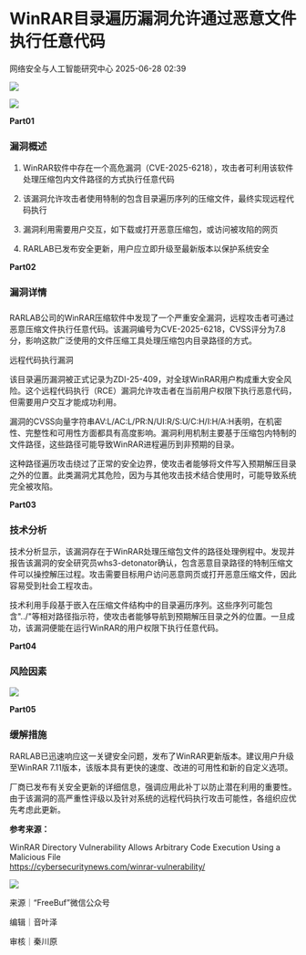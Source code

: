 #  WinRAR目录遍历漏洞允许通过恶意文件执行任意代码  
 网络安全与人工智能研究中心   2025-06-28 02:39  
  
![](https://mmbiz.qpic.cn/mmbiz_gif/ezpQRXtYHibykdgfR7Bfd3D5gQ9smYkhUSicwuicfUyAydJhQTRo5N6XPD9LxvGALWdC7ZZVI2R6skN0r8WUhrjcA/640?wx_fmt=gif&from=appmsg "")  
  
  
![](https://mmbiz.qpic.cn/mmbiz_jpg/ezpQRXtYHibwpXMNl16ibj6lYK4CFmqtsXcwZovoW6PnutFxkjSMaNkibTfRCg1JpPlLo6uv0icNyZIauKhv0tibSUA/640?wx_fmt=jpeg&from=appmsg "")  
  
  
**Part01**  
  
### 漏洞概述  
  
  
1. WinRAR软件中存在一个高危漏洞（CVE-2025-6218），攻击者可利用该软件处理压缩包内文件路径的方式执行任意代码  
  
  
2. 该漏洞允许攻击者使用特制的包含目录遍历序列的压缩文件，最终实现远程代码执行  
  
  
3. 漏洞利用需要用户交互，如下载或打开恶意压缩包，或访问被攻陷的网页  
  
  
4. RARLAB已发布安全更新，用户应立即升级至最新版本以保护系统安全  
  
  
**Part02**  
  
### 漏洞详情  
  
  
###   
  
RARLAB公司的WinRAR压缩软件中发现了一个严重安全漏洞，远程攻击者可通过恶意压缩文件执行任意代码。该漏洞编号为CVE-2025-6218，CVSS评分为7.8分，影响这款广泛使用的文件压缩工具处理压缩包内目录路径的方式。  
  
  
远程代码执行漏洞  
  
  
该目录遍历漏洞被正式记录为ZDI-25-409，对全球WinRAR用户构成重大安全风险。这个远程代码执行（RCE）漏洞允许攻击者在当前用户权限下执行恶意代码，但需要用户交互才能成功利用。  
  
  
漏洞的CVSS向量字符串AV:L/AC:L/PR:N/UI:R/S:U/C:H/I:H/A:H表明，在机密性、完整性和可用性方面都具有高度影响。漏洞利用机制主要基于压缩包内特制的文件路径，这些路径可能导致WinRAR进程遍历到非预期的目录。  
  
  
这种路径遍历攻击绕过了正常的安全边界，使攻击者能够将文件写入预期解压目录之外的位置。此类漏洞尤其危险，因为与其他攻击技术结合使用时，可能导致系统完全被攻陷。  
  
  
**Part03**  
  
### 技术分析  
  
  
技术分析显示，该漏洞存在于WinRAR处理压缩包文件的路径处理例程中。发现并报告该漏洞的安全研究员whs3-detonator确认，包含恶意目录路径的特制压缩文件可以操控解压过程。攻击需要目标用户访问恶意网页或打开恶意压缩文件，因此容易受到社会工程攻击。  
  
  
技术利用手段基于嵌入在压缩文件结构中的目录遍历序列。这些序列可能包含"../"等相对路径指示符，使攻击者能够导航到预期解压目录之外的位置。一旦成功，该漏洞便能在运行WinRAR的用户权限下执行任意代码。  
  
  
**Part04**  
  
### 风险因素  
  
  
  
![](https://mmbiz.qpic.cn/mmbiz_png/ezpQRXtYHibwpXMNl16ibj6lYK4CFmqtsXg5aCia0ovw4BE4lJstXyX1rppW2phVRavicsoiakO6SNAicLGcpyRdZxhA/640?wx_fmt=png&from=appmsg "")  
  
  
**Part05**  
  
### 缓解措施  
  
  
  
RARLAB已迅速响应这一关键安全问题，发布了WinRAR更新版本。建议用户升级至WinRAR 7.11版本，该版本具有更快的速度、改进的可用性和新的自定义选项。  
  
  
厂商已发布有关安全更新的详细信息，强调应用此补丁以防止潜在利用的重要性。由于该漏洞的高严重性评级以及针对系统的远程代码执行攻击可能性，各组织应优先考虑此更新。  
  
  
**参考来源：**  
  
WinRAR Directory Vulnerability Allows Arbitrary Code Execution Using a Malicious File  
https://cybersecuritynews.com/winrar-vulnerability/  
  
  
  
![](https://mmbiz.qpic.cn/mmbiz_png/ezpQRXtYHibykdgfR7Bfd3D5gQ9smYkhUMk71re53Z8Xju62nS9agGCNgUNjPibQP7YZthr22UXppftxLN0kp97A/640?wx_fmt=png&from=appmsg "")  
  
来源｜“FreeBuf”微信公众号  
  
编辑｜音叶泽  
  
审核｜秦川原  
  
  
  
